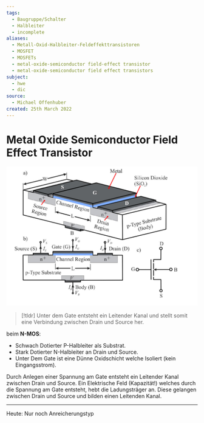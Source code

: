 ```yaml
---
tags:
  - Baugruppe/Schalter
  - Halbleiter
  - incomplete
aliases:
  - Metall-Oxid-Halbleiter-Feldeffekttransistoren
  - MOSFET
  - MOSFETs
  - metal-oxide-semiconductor field-effect transistor
  - metal-oxide-semiconductor field effect transistors
subject:
  - hwe
  - dic
source:
  - Michael Offenhuber
created: 25th March 2022
---
```


# Metal Oxide Semiconductor Field Effect Transistor

![invert_dark|800](assets/Pasted%20image%2020250520151725.png)


> [!tldr] Unter dem Gate entsteht ein Leitender Kanal und stellt somit eine Verbindung zwischen Drain und Source her. 

beim **N-MOS**:

- Schwach Dotierter P-Halbleiter als Substrat.
- Stark Dotierter N-Halbleiter an Drain und Source.
- Unter Dem Gate ist eine Dünne Oxidschicht welche Isoliert (kein Eingangsstrom).

Durch Anlegen einer Spannung am Gate entsteht ein Leitender Kanal zwischen Drain und Source. Ein Elektrische Feld (Kapazität!) welches durch die Spannung am Gate entsteht, hebt die Ladungsträger an. Diese gelangen zwischen Drain und Source und bilden einen Leitenden Kanal.


---

Heute: Nur noch Anreicherungstyp